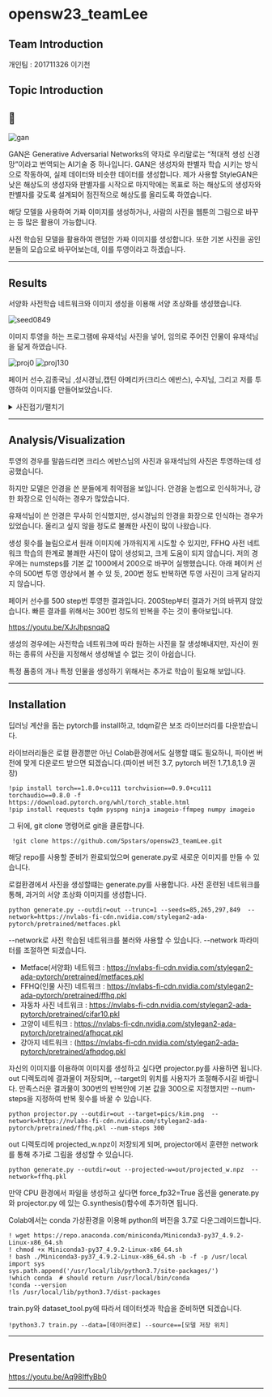 opensw23_teamLee
=============

Team Introduction
-------------

개인팀 : 201711326 이기천

Topic Introduction
-------------   
## :gem:   

![gan](https://github.com/Spstars/opensw23_teamLee/assets/83457482/6ada5498-a3cf-42c0-8196-925c90189765)


GAN은 Generative Adversarial Networks의 약자로 우리말로는 “적대적 생성 신경망”이라고 번역되는 AI기술 중 하나입니다.  GAN은 생성자와 판별자 학습 시키는 방식으로 작동하여, 실제 데이터와 비슷한 데이터를 생성합니다. 제가 사용할 StyleGAN은 낮은 해상도의 생성자와 판별자를 시작으로 마지막에는 목표로 하는 해상도의 생성자와 판별자를 갖도록 설계되어  점진적으로 해상도를 올리도록 하였습니다.   
   
해당 모델을 사용하여 가짜 이미지를 생성하거나, 사람의 사진을 웹툰의 그림으로 바꾸는 등 많은 활용이 가능합니다. 

사전 학습된 모델을 활용하여 랜덤한 가짜 이미지를 생성합니다. 또한  기본 사진을 공인분들의 모습으로 바꾸어보는데, 이를 투영이라고 하겠습니다.


---------------------------
Results
-------------
서양화 사전학습 네트워크와 이미지 생성을 이용해 서양 초상화를 생성했습니다.

![seed0849](https://github.com/Spstars/opensw23_teamLee/assets/83457482/51b3634d-0501-4290-af5c-a7ca4bc4ded9)

이미지 투영을 하는 프로그램에 유재석님 사진을 넣어, 임의로 주어진 인물이 유재석님을 닮게 하였습니다.

![proj0](https://github.com/Spstars/opensw23_teamLee/assets/83457482/ca67b88c-2516-479a-86c1-c3b67e983548)
![proj130](https://github.com/Spstars/opensw23_teamLee/assets/83457482/0072251f-9132-443b-be17-26134479fe97)

페이커 선수,김종국님 ,성시경님,캡틴 아메리카(크리스 에반스), 수지님, 그리고 저를 투영하여 이미지를 만들어보았습니다.



<details>
<summary>사진접기/펼치기</summary>

1.크리스 에반스
   
   ![cap](https://github.com/Spstars/opensw23_teamLee/assets/83457482/c5528226-d17f-48cc-aeb0-7038e5cd9fdb)
   
   
점점 불쾌할 수 있으니, 불쾌함을 많이 느낀다면 접는 것이 좋겠습니다.  
   
   
2.김종국
   
   ![김종국](https://github.com/Spstars/opensw23_teamLee/assets/83457482/98bc214d-4748-4f1e-99d9-802721a7683a)
   
  
3.성시경
   
   
   ![성시경](https://github.com/Spstars/opensw23_teamLee/assets/83457482/51f9354f-d77f-49d4-847f-ec1d7bd23f8f)
   
 
4.페이커 선수
   
   ![faker](https://github.com/Spstars/opensw23_teamLee/assets/83457482/c579ca3e-a1a7-4596-a28a-e5caa3fe0749)

5.수지
   
   ![suju](https://github.com/Spstars/opensw23_teamLee/assets/83457482/c34f9931-aba4-4ccd-a6c0-2ad4c85b2f09)   
   
   
6. 작성자
   
   
   ![me](https://github.com/Spstars/opensw23_teamLee/assets/83457482/34f71fee-cbee-41d1-90e1-3056a4510461)


</details>



---------------------------

Analysis/Visualization
-------------

투영의 경우를 말씀드리면 크리스 에반스님의 사진과 유재석님의 사진은 투영하는데 성공했습니다.

하지만 모델은 안경을 쓴 분들에게 취약점을 보입니다. 안경을 눈썹으로 인식하거나, 강한 화장으로 인식하는 경우가 많았습니다.

유재석님이 쓴 안경은 무사히 인식했지만, 성시경님의 안경을 화장으로 인식하는 경우가 있었습니다. 올리고 싶지 않을 정도로 불쾌한 사진이 많이 나왔습니다. 

생성 횟수를 늘림으로서 원래 이미지에 가까워지게 시도할 수 있지만, FFHQ 사전 네트워크 학습의 한계로 불쾌한 사진이 많이 생성되고, 크게 도움이 되지 않습니다. 저의 경우에는 numsteps를 기본 값 1000에서 200으로 바꾸어 실행했습니다. 아래 페이커 선수의 500번 투영 영상에서 볼 수 있 듯, 200번 정도 반복하면 투영 사진이 크게 달라지지 않습니다.

페이커 선수를 500 step번 투영한 결과입니다. 200Step부터 결과가 거의 바뀌지 않았습니다. 빠른 결과를 위해서는 300번 정도의 반복을 주는 것이 좋아보입니다.

https://youtu.be/XJrJhpsnqaQ


생성의 경우에는 사전학습 네트워크에 따라 원하는 사진을 잘 생성해내지만, 자신이 원하는 종류의 사진을 지정해서 생성해낼 수 없는 것이 아쉽습니다.

특정 품종의 개나 특정 인물을 생성하기 위해서는 추가로 학습이 필요해 보입니다.

---------------------------
Installation
-------------


딥러닝 계산을 돕는 pytorch를 install하고, tdqm같은 보조 라이브러리를 다운받습니다.


라이브러리들은 로컬 환경뿐만 아닌 Colab환경에서도 실행할 떄도 필요하니, 파이썬 버전에 맞게 다운로드 받으면 되겠습니다.(파이썬 버전 3.7, pytorch 버전 1.7,1.8,1.9 권장) 

    !pip install torch==1.8.0+cu111 torchvision==0.9.0+cu111 torchaudio==0.8.0 -f https://download.pytorch.org/whl/torch_stable.html
    !pip install requests tqdm pyspng ninja imageio-ffmpeg numpy imageio


그 뒤에, git clone 명령어로 git을 클론합니다.


     !git clone https://github.com/Spstars/opensw23_teamLee.git
     
해당 repo를 사용할 준비가 완료되었으며 generate.py로 새로운 이미지를 만들 수 있습니다.



로컬환경에서 사진을 생성할떄는 generate.py를 사용합니다. 사전 훈련된 네트워크를 통해, 과거의 서양 초상화 이미지를 생성합니다.


    python generate.py --outdir=out --trunc=1 --seeds=85,265,297,849  --network=https://nvlabs-fi-cdn.nvidia.com/stylegan2-ada-pytorch/pretrained/metfaces.pkl


--network로 사전 학습된 네트워크를 불러와 사용할 수 있습니다. --network 파라미터를 조절하면 되겠습니다.

* Metface(서양화) 네트워크 : https://nvlabs-fi-cdn.nvidia.com/stylegan2-ada-pytorch/pretrained/metfaces.pkl 
* FFHQ(인물 사진) 네트워크 :  https://nvlabs-fi-cdn.nvidia.com/stylegan2-ada-pytorch/pretrained/ffhq.pkl
* 자동차 사진 네트워크 : https://nvlabs-fi-cdn.nvidia.com/stylegan2-ada-pytorch/pretrained/cifar10.pkl
* 고양이 네트워크 : https://nvlabs-fi-cdn.nvidia.com/stylegan2-ada-pytorch/pretrained/afhqcat.pkl
* 강아지 네트워크 : (https://nvlabs-fi-cdn.nvidia.com/stylegan2-ada-pytorch/pretrained/afhqdog.pkl



자신의 이미지를 이용하여 이미지를 생성하고 싶다면 projector.py를 사용하면 됩니다. out 디렉토리에 결과물이 저장되며, --target의 위치를 사용자가 조절해주시길 바랍니다. 만족스러운 결과물이 300번의 반복안에 기본 값을 300으로 지정했지만 --num-steps을 지정하여 반복 횟수를 바꿀 수 있습니다. 



    python projector.py --outdir=out --target=pics/kim.png  --network=https://nvlabs-fi-cdn.nvidia.com/stylegan2-ada-pytorch/pretrained/ffhq.pkl --num-steps 300


out 디렉토리에 projected_w.npz이 저장되게 되며, projector에서 훈련한 network를 통해 추가로 그림을 생성할 수 있습니다.


    python generate.py --outdir=out --projected-w=out/projected_w.npz  --network=ffhq.pkl

만약 CPU 환경에서 파일을 생성하고 싶다면 force_fp32=True 옵션을 generate.py 와 projector.py 에 있는 G.synthesis()함수에 추가하면 됩니다.


Colab에서는 conda 가상환경을 이용해 python의 버전을 3.7로 다운그레이드합니다. 

    ! wget https://repo.anaconda.com/miniconda/Miniconda3-py37_4.9.2-Linux-x86_64.sh
    ! chmod +x Miniconda3-py37_4.9.2-Linux-x86_64.sh
    ! bash ./Miniconda3-py37_4.9.2-Linux-x86_64.sh -b -f -p /usr/local
    import sys
    sys.path.append('/usr/local/lib/python3.7/site-packages/')
    !which conda  # should return /usr/local/bin/conda
    !conda --version
    !ls /usr/local/lib/python3.7/dist-packages

train.py와 dataset_tool.py에 따라서 데이터셋과 학습을 준비하면 되겠습니다.

    !python3.7 train.py --data=[데이터경로] --source==[모델 저장 위치]      

---------------------------

Presentation
-------------


https://youtu.be/Aq98IffyBb0


---------------------------
